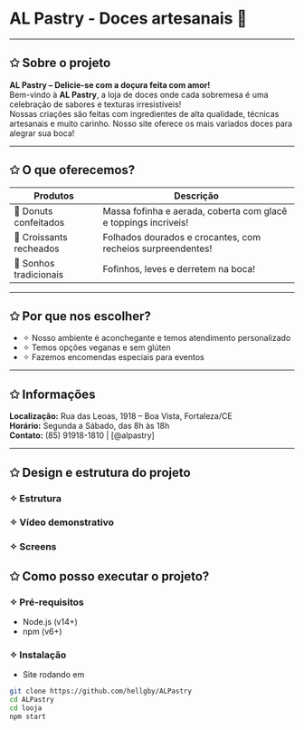 # AL Pastry - Doces artesanais 🍰   

---
## ✩ Sobre o projeto

**AL Pastry – Delicie-se com a doçura feita com amor!**  
Bem-vindo à **AL Pastry**, a loja de doces onde cada sobremesa é uma celebração de sabores e texturas irresistíveis!  
Nossas criações são feitas com ingredientes de alta qualidade, técnicas artesanais e muito carinho.
Nosso site oferece os mais variados doces para alegrar sua boca!

---

## ✩ O que oferecemos?

| Produtos               | Descrição                                                                 |
|------------------------|---------------------------------------------------------------------------|
| 🍩 Donuts confeitados  | Massa fofinha e aerada, coberta com glacê e toppings incríveis!          |
| 🥐 Croissants recheados| Folhados dourados e crocantes, com recheios surpreendentes!              |
| 🍞 Sonhos tradicionais | Fofinhos, leves e derretem na boca!                                      |

---

## ✩ Por que nos escolher?

- ✧ Nosso ambiente é aconchegante e temos atendimento personalizado  
- ✧ Temos opções veganas e sem glúten  
- ✧ Fazemos encomendas especiais para eventos  

---

## ✩ Informações

**Localização:** Rua das Leoas, 1918 – Boa Vista, Fortaleza/CE  
**Horário:** Segunda a Sábado, das 8h às 18h  
**Contato:** (85) 91918-1810 | [@alpastry]

---

## ✩ Design e estrutura do projeto

### ✧ Estrutura

  


### ✧ Vídeo demonstrativo



### ✧ Screens



## ✩ Como posso executar o projeto?

### ✧ Pré-requisitos

- Node.js (v14+)  
- npm (v6+)

### ✧ Instalação

- Site rodando em 

```bash
git clone https://github.com/hellgby/ALPastry
cd ALPastry
cd looja
npm start
